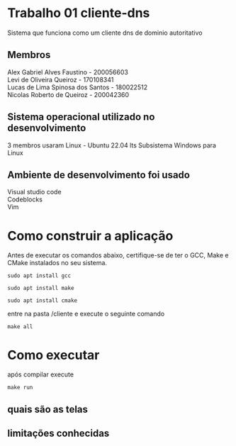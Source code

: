 # Trabalho 01 cliente-dns
Sistema que funciona como um cliente dns de dominio autoritativo

## Membros
Alex Gabriel Alves Faustino - 200056603  
Levi de Oliveira Queiroz - 170108341  
Lucas de Lima Spinosa dos Santos - 180022512  
Nicolas Roberto de Queiroz - 200042360  

## Sistema operacional utilizado no desenvolvimento

3 membros usaram Linux - Ubuntu 22.04 lts
Subsistema Windows para Linux 

## Ambiente de desenvolvimento foi usado

Visual studio code  
Codeblocks  
Vim  

# Como construir a  aplicação

Antes de executar os comandos abaixo, certifique-se de ter o GCC, Make e CMake instalados no seu sistema.

```console
sudo apt install gcc 
```
```console
sudo apt install make
```
```console
sudo apt install cmake
```
entre na pasta /cliente e execute o seguinte comando

```console
make all  
```
# Como executar

após compilar execute  

```
make run 
```

## quais são as telas 
## limitações conhecidas 
